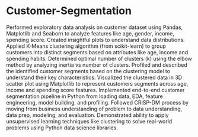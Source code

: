 # Customer-Segmentation
Performed exploratory data analysis on customer dataset using Pandas, Matplotlib and Seaborn to analyze features like age, gender, income, spending score. Created insightful plots to understand data distributions.
Applied K-Means clustering algorithm (from scikit-learn) to group customers into distinct segments based on attributes like age, income and spending habits.
Determined optimal number of clusters (k) using the elbow method by analyzing inertia vs number of clusters.
Profiled and described the identified customer segments based on the clustering model to understand their key characteristics.
Visualized the clustered data in 3D scatter plot using Matplotlib to represent customers segments across age, income and spending score features.
Implemented end-to-end customer segmentation pipeline in Python from loading data, EDA, feature engineering, model building, and profiling.
Followed CRISP-DM process by moving from business understanding of problem to data understanding, data prep, modeling, and evaluation.
Demonstrated ability to apply unsupervised learning techniques like clustering to solve real-world problems using Python data science libraries.
